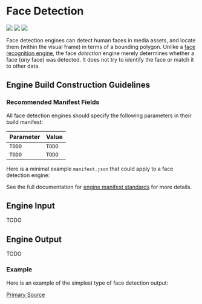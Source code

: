 # Face Detection 

![](badge/API/Yes/green)
![](badge/Search/No/red)
![](badge/UI/Partial/yellow)

Face detection engines can detect human faces in media assets, and locate them (within the visual frame) in terms of a bounding polygon.
Unlike a [face recognition engine](/engines/cognitive/biometrics/face-recognition/), the face *detection* engine merely determines whether a face (*any* face) was detected. 
It does not try to identify the face or match it to other data.

## Engine Build Construction Guidelines

### Recommended Manifest Fields

All face detection engines should specify the following parameters in their build manifest:

| Parameter | Value |
| --------- | ----- |
| `TODO` | `TODO` |
| `TODO` | `TODO` |

Here is a minimal example `manifest.json` that could apply to a face detection engine:

[](vtn-standard.example.json ':include :type=code javascript')

See the full documentation for [engine manifest standards](/engines/standards/engine-manifest/) for more details.

## Engine Input

TODO

## Engine Output

TODO

### Example
Here is an example of the simplest type of face detection output:

[](vtn-standard.example.json ':include :type=code json')

[Primary Source](https://github.com/veritone/core-graphql-server/blob/master/dal/taskOutputConversionUtil.js#L124)
